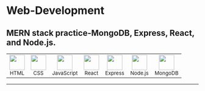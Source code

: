 # Web-Development
MERN stack practice-MongoDB, Express, React, and Node.js.
---

<table align="center">
  <tr>
    <td align="center"><img src="https://cdn.simpleicons.org/html5/E34F26" height="40"/><br><sub>HTML</sub></td>
    <td align="center"><img src="https://cdn.simpleicons.org/css3/1572B6" height="40"/><br><sub>CSS</sub></td>
    <td align="center"><img src="https://cdn.simpleicons.org/javascript/F7DF1E" height="40"/><br><sub>JavaScript</sub></td>
    <td align="center"><img src="https://cdn.simpleicons.org/react/61DAFB" height="40"/><br><sub>React</sub></td>
    <td align="center"><img src="https://cdn.simpleicons.org/express/000000" height="40"/><br><sub>Express</sub></td>
    <td align="center"><img src="https://cdn.simpleicons.org/nodedotjs/339933" height="40"/><br><sub>Node.js</sub></td>
    <td align="center"><img src="https://cdn.simpleicons.org/mongodb/47A248" height="40"/><br><sub>MongoDB</sub></td>
  </tr>
</table>


---
